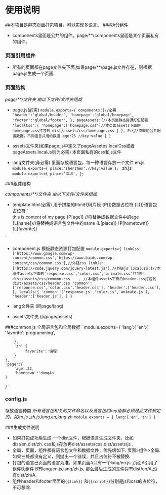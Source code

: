 # 使用说明
##本项目是静态页面打包项目，可以实现多语言。
###拆分组件
- components里面是公共的组件。page/**/components里面是某个页面私有的组件。
### 页面引用组件
- 所有的页面都在page文件夹下面,如果page/**/page.js文件存在，则根据page.js生成一个页面.
### 页面结构
*page/\*\*/文件夹 由以下文件/文件夹组成*
- page.js(必需)
`
module.exports={
    components:{//必需
       'header':'global/header',
       'homepage':'global/homepage',
       'footer':'global/footer',
    },
    pageAssets:{//本页面静态资源打包配置
        'localCss':{
            'homepage':['homepage.css']//本页面assets下面的 homepage.css打包到 dist/assets/css/homepage.css
        }
    },
    P:{//页面的公共配置数据，不同语言共用的数据
         age:25 //key:value
    }
}
`

- assets文件夹(如果page.js中定义了pageAssetes.localCss或者pageAssets.localJs则为必需)
  本页面私有的css和js文件
- lang文件夹(非必需)
里面存放语言包，每一种语言存放一个文件
en.js
`module.exports={
    place:'shenzhen',//key:value
};
`
zh.js
`   module.exports={
        place:'深圳',
    };
`

###组件结构

*components/\*\*/文件夹 由以下文件/文件夹组成*

- template.html(必需)
用于拼接的html代码片段
{P[]}数据占位符
{L[]}语言包占位符 
`
    <div class="show-page">
        this is content of my page
        {P[age]}  //将替换成数据文件中的age
        {L[name]}//将替换成语言包文件中的name
        {L[place]}
        {P[hometown]}
        {L[favorite]}
    </div>
`

- component.js
模板静态资源打包配置
`
module.exports={
    linkCss:['https://www.google.com/wp-content/common.css','https://www.baidu.com/wp-content/css/common.css'],//外链css
    linkJs:['https://code.jquery.com/jquery-latest.js'],//外链js
    localCss:{//本组件assets下面的'response.css','color.css','animate.css'打包到 dist/assets/css/common.css    ,
            //本组件assets下面的header.css打包到 dist/assets/css/header.css
        'common':['response.css','color.css','header.css'],
        'header':['header.css'],
    },
    localJs:{
        'common':['response.js','color.js','animate.js'],
        'header':['header.js'],
    }
}
`

- lang文件夹 (同page/lang)
- assets文件夹 (同page/assets)

###common.js
全局语言包和全局数据
`
module.exports={
    'lang':{
        'en':{
            'favorite':'programming',
            
        },
        'zh':{
            'favorite':'编程'
        }
    },
    'page':{
        'age':22,
        'hometown':'dongAn'
    }
}
`

### config.js
存放语言种类
*所有语言包相关的文件命名以及语言包的key值都必须是此文件规定的，如en.js ,zh.js,lang.en,lang.zh*
`
    module.exports = {
        lang:['en','zh']
    }
`

###生成文件说明
- 如果打包成功后生成 一个dist文件，根据语言生成文件夹，比如dist/en,dist/zh. css和js存放再dist/assets/css,dist/assets/js .
- 全局，页面，组件都有语言包文件和数据文件，优先级如下.  页面>组件>全局.如果三处都没有定义，则抛出一个错误，并且占位符不被替换.
- 打包的语言已页面的语言为准，如果页面A只有一个lang/en.js ,页面A引用了组件B,组件 B有lang/en.js,lang/zh.js, 那么最后生成的文件只有dist/en/A,没有dist/zh/A.
- 组件header和footer里面的`{{link}}` 和`{{script}}`分别是js和css的占位符，不可移除.
